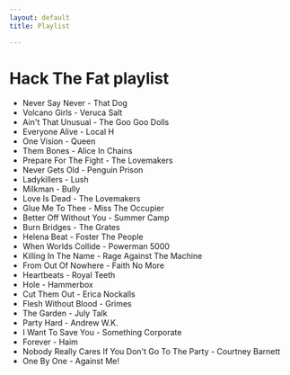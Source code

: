 ```yaml
---
layout: default
title: Playlist

---
```

# Hack The Fat playlist

* Never Say Never - That Dog
* Volcano Girls - Veruca Salt
* Ain't That Unusual - The Goo Goo Dolls
* Everyone Alive - Local H
* One Vision - Queen
* Them Bones - Alice In Chains
* Prepare For The Fight - The Lovemakers
* Never Gets Old - Penguin Prison
* Ladykillers - Lush
* Milkman - Bully
* Love Is Dead - The Lovemakers
* Glue Me To Thee - Miss The Occupier
* Better Off Without You - Summer Camp
* Burn Bridges - The Grates
* Helena Beat - Foster The People
* When Worlds Collide - Powerman 5000
* Killing In The Name - Rage Against The Machine
* From Out Of Nowhere - Faith No More
* Heartbeats - Royal Teeth
* Hole - Hammerbox
* Cut Them Out - Erica Nockalls
* Flesh Without Blood - Grimes
* The Garden - July Talk
* Party Hard - Andrew W.K.
* I Want To Save You - Something Corporate
* Forever - Haim
* Nobody Really Cares If You Don't Go To The Party - Courtney Barnett
* One By One - Against Me!
